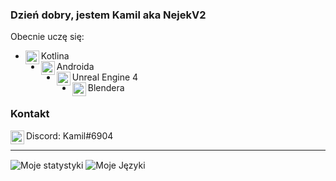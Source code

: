 ### Dzień dobry, jestem Kamil aka NejekV2
Obecnie uczę się:
- <img align="left" width="22px" src="https://raw.githubusercontent.com/simple-icons/simple-icons/develop/icons/kotlin.svg"/> Kotlina
- <img align="left" width="22px" src="https://raw.githubusercontent.com/simple-icons/simple-icons/develop/icons/android.svg"/> Androida
- <img align="left" width="22px" src="https://raw.githubusercontent.com/simple-icons/simple-icons/develop/icons/unrealengine.svg"/> Unreal Engine 4
- <img align="left" width="22px" src="https://raw.githubusercontent.com/simple-icons/simple-icons/develop/icons/blender.svg"/> Blendera

### Kontakt
<img align="left" width="22px" src="https://raw.githubusercontent.com/simple-icons/simple-icons/develop/icons/discord.svg"> Discord: Kamil#6904

---

<img align="center" alt="Moje statystyki" src="https://github-readme-stats.vercel.app/api?username=NejekV2&hide=stars,prs,issues&show_icons=true"/>
<img align="center" alt="Moje Języki" src="https://github-readme-stats.vercel.app/api/top-langs/?username=NejekV2&hide=javascript&layout=compact"/>

<br />
<br />